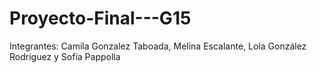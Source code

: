 # Proyecto-Final---G15
Integrantes: Camila Gonzalez Taboada, Melina Escalante, Lola González Rodriguez y Sofía Pappolla 
